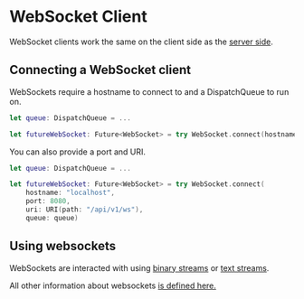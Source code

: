 # WebSocket Client

WebSocket clients work the same on the client side as the [server side](server.md).

## Connecting a WebSocket client

WebSockets require a hostname to connect to and a DispatchQueue to run on.

```swift
let queue: DispatchQueue = ...

let futureWebSocket: Future<WebSocket> = try WebSocket.connect(hostname: "localhost", queue: queue)
```

You can also provide a port and URI.

```swift
let queue: DispatchQueue = ...

let futureWebSocket: Future<WebSocket> = try WebSocket.connect(
    hostname: "localhost",
    port: 8080,
    uri: URI(path: "/api/v1/ws"),
    queue: queue)
```

## Using websockets

WebSockets are interacted with using [binary streams](binary-stream.md) or [text streams](text-stream.md).

All other information about websockets [is defined here.](websocket.md)
